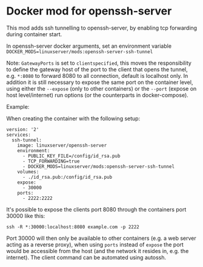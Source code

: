 # Docker mod for openssh-server

This mod adds ssh tunnelling to openssh-server, by enabling tcp forwarding during container start.

In openssh-server docker arguments, set an environment variable `DOCKER_MODS=linuxserver/mods:openssh-server-ssh-tunnel`

Note: `GatewayPorts` is set to `clientspecified`, this moves the responsibility to define the gateway host of the port to the client that opens the tunnel, e.g. `*:8080` to forward 8080 to all connection, default is localhost only.
In addition it is still necessary to expose the same port on the container level, using either the `--expose` (only to other containers) or the `--port` (expose on host level/internet) run options (or the counterparts in docker-compose).

Example:

When creating the container with the following setup:
```
version: '2'
services:
  ssh-tunnel:
    image: linuxserver/openssh-server
    environment:
      - PUBLIC_KEY_FILE=/config/id_rsa.pub
      - TCP_FORWARDING=true
      - DOCKER_MODS=linuxserver/mods:openssh-server-ssh-tunnel
    volumes:
      - ./id_rsa.pub:/config/id_rsa.pub
    expose:
      - 30000
    ports:
      - 2222:2222
```

It's possible to expose the clients port 8080 through the containers port 30000 like this:
```
ssh -R *:30000:localhost:8080 example.com -p 2222
```

Port 30000 will then only be available to other containers (e.g. a web server acting as a reverse proxy), when using `ports` instead of `expose` the port would be accessible from the host (and the network it resides in, e.g. the internet). The client command can be automated using autossh.
